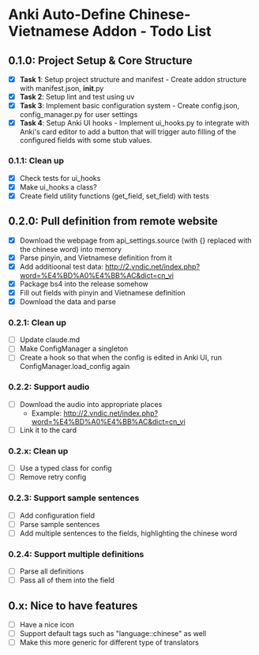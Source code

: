 # Anki Auto-Define Chinese-Vietnamese Addon - Todo List

## 0.1.0: Project Setup & Core Structure

- [x] **Task 1**: Setup project structure and manifest - Create addon structure with manifest.json, **init**.py
- [x] **Task 2**: Setup lint and test using uv
- [x] **Task 3**: Implement basic configuration system - Create config.json, config_manager.py for user settings
- [x] **Task 4**: Setup Anki UI hooks - Implement ui_hooks.py to integrate with Anki's card editor to add a button that will trigger auto filling of the configured fields with some stub values.

### 0.1.1: Clean up

- [x] Check tests for ui_hooks
- [x] Make ui_hooks a class?
- [x] Create field utility functions (get_field, set_field) with tests

## 0.2.0: Pull definition from remote website

- [x] Download the webpage from api_settings.source (with {} replaced with the chinese word) into memory
- [x] Parse pinyin, and Vietnamese definition from it
- [x] Add additioonal test data: http://2.vndic.net/index.php?word=%E4%BD%A0%E4%BB%AC&dict=cn_vi
- [x] Package bs4 into the release somehow
- [x] Fill out fields with pinyin and Vietnamese definition
- [x] Download the data and parse

### 0.2.1: Clean up

- [ ] Update claude.md
- [ ] Make ConfigManager a singleton
- [ ] Create a hook so that when the config is edited in Anki UI, run ConfigManager.load_config again

### 0.2.2: Support audio

- [ ] Download the audio into appropriate places
  - Example: http://2.vndic.net/index.php?word=%E4%BD%A0%E4%BB%AC&dict=cn_vi
- [ ] Link it to the card

### 0.2.x: Clean up

- [ ] Use a typed class for config
- [ ] Remove retry config

### 0.2.3: Support sample sentences

- [ ] Add configuration field
- [ ] Parse sample sentences
- [ ] Add multiple sentences to the fields, highlighting the chinese word

### 0.2.4: Support multiple definitions

- [ ] Parse all definitions
- [ ] Pass all of them into the field

## 0.x: Nice to have features

- [ ] Have a nice icon
- [ ] Support default tags such as "language::chinese" as well
- [ ] Make this more generic for different type of translators
